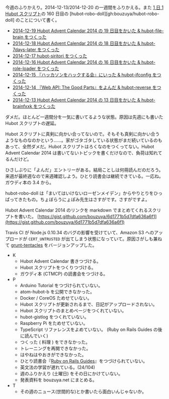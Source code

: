 今週のふりかえり。2014-12-13/2014-12-20 の一週間をふりかえる。また [1 日 1 Hubot スクリプト][hubot-script-per-day]の 160 日目の [hubot-robo-doll][gh:bouzuya/hubot-robo-doll] のことについて書く。

- [2014-12-19 Hubot Advent Calendar 2014 の 19 日目をかいた & hubot-file-brain をつくった][2014-12-19]
- [2014-12-18 Hubot Advent Calendar 2014 の 18 日目をかいた & hubot-7days-later をつくった][2014-12-18]
- [2014-12-17 hubot-siritori をつくった][2014-12-17]
- [2014-12-16 Hubot Advent Calendar 2014 の 16 日目をかいた & hubot-role-loader をつくった][2014-12-16]
- [2014-12-15 『ハッカソンをハックする会』にいった & hubot-ifconfig をつくった][2014-12-15]
- [2014-12-14 『Web API: The Good Parts』をよんだ & hubot-reverse をつくった][2014-12-14]
- [2014-12-13 Hubot Advent Calendar 2014 の 13 日目をかいた & hubot-brainfxxk をつくった][2014-12-13]

ダメだ。ほとんど一週間分を一気に書いてるような状態。原因は先週にも書いた Hubot スクリプトの遅延。

Hubot スクリプトに真剣に向かい合ってないので。そもそも真剣に向かい合うようなものなのかという……。家がゴタゴタしている状態がまだ続いているのもあって、全然ダメだ。Hubot スクリプトはろくなのをつくってない。Hubot Advent Calendar 2014 は書いてないトピックを書くだけなので、負荷は知れてるんだけど。

ひさしぶりに「よんだ」エントリーがある。結局ことしは何冊読んだのだろう。来週が最終週なので来週確認しよう。ひとり読書会は継続できている。一応ね。ガウディ本の 3.4 から。

hubot-robo-doll は「まいてはいけないローゼンメイデン」からやりとりをひっぱってきたもの。ちょぼらうにょぽみ先生はさすがです。さすがですよ。

Hubot Advent Calendar 2014 のリンクを markdown でまとめてくれるスクリプトを書いた。 [https://gist.github.com/bouzuya/6d1771b5d7dfa636a6f1](https://gist.github.com/bouzuya/6d1771b5d7dfa636a6f1)

Travis CI が Node.js 0.10.34 のバグの影響を受けていて、Amazon S3 へのアップロードが `CERT_UNTRUSTED` が出てしまう状態になっていて。原因さがしも兼ねて [grunt-tentacles][gh:bouzuya/grunt-tentacles] をバージョンアップした。

- K
  - Hubot Advent Calendar 書きつづける。
  - Hubot スクリプトをつくりつづける。
  - ガウディ本 (CTMCP) の読書会をつづける。
- P
  - Arduino Tutorial をつづけられていない。
  - atom-hubot-b を公開できなかった。
  - Docker / CoreOS ためせていない。
  - Hubot スクリプトが更新されるまで、日記がアップロードされない。
  - Hubot スクリプトのまとめページをつくれていない。
  - hubot-gistlog をつくれていない。
  - Raspberry Pi をためせていない。
  - TypeScript リファレンスをよめていない。 (Ruby on Rails Guides の後に読んでいく)
  - つくった ( 料理 ) をできなかった。
  - トレーニングを再開できなかった。
  - はやねはやおきができなかった。
  - ひとり読書会『[Ruby on Rails Guides][hitoridokusho/books/railsguides]』をつづけられていない。
  - 英文法の学習が遅れている。(24/104)
  - 週のふりかえり (土曜日) をその日にかけていない。
  - 発表資料を bouzuya.net にまとめる。
- T
  - その週のニュース(世間的な)とか書いたら面白いんじゃないか。

[2014-12-19]: http://blog.bouzuya.net/2014/12/19/
[2014-12-18]: http://blog.bouzuya.net/2014/12/18/
[2014-12-17]: http://blog.bouzuya.net/2014/12/17/
[2014-12-16]: http://blog.bouzuya.net/2014/12/16/
[2014-12-15]: http://blog.bouzuya.net/2014/12/15/
[2014-12-14]: http://blog.bouzuya.net/2014/12/14/
[2014-12-13]: http://blog.bouzuya.net/2014/12/13/
[hubot-script-per-day]: http://blog.bouzuya.net/posts?tags=hubot-script-per-day
[gh:bouzuya/robo-doll]: https://github.com/bouzuya/hubot-robo-doll
[gh:bouzuya/grunt-tentacles]: https://github.com/bouzuya/grunt-tentacles
[hitoridokusho/books/railsguides]: http://guides.rubyonrails.org/
